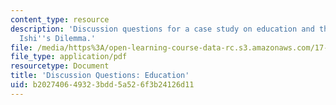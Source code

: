 ```yaml
---
content_type: resource
description: 'Discussion questions for a case study on education and the workplace:
  Ishi''s Dilemma.'
file: /media/https%3A/open-learning-course-data-rc.s3.amazonaws.com/17-541-japanese-politics-and-society-fall-2008/b202740649323bdd5a526f3b24126d11_questions3.pdf
file_type: application/pdf
resourcetype: Document
title: 'Discussion Questions: Education'
uid: b2027406-4932-3bdd-5a52-6f3b24126d11
---
```

